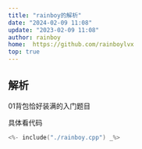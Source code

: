 ```yaml
---
title: "rainboy的解析"
date: "2024-02-09 11:08"
update: "2023-02-09 11:08"
author: rainboy
home:  https://github.com/rainboylvx
top: true
---
```


## 解析

01背包恰好装满的入门题目

具体看代码

```cpp
<%- include("./rainboy.cpp") _%>
```


